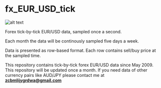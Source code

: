 # fx_EUR_USD_tick
![alt text](http://zhenyuyang.usite.pro/ls/eurusd.jpg)

Forex tick-by-tick EUR/USD data, sampled once a second.

Each month the data will be continously sampled five days a week.

Data is presented as row-based format. Each row contains sell/buy price at the sampled time.

This repository contains tick-by-tick forex EUR/USD data since May 2009. This repository will be updated once a month.
If you need data of other currency pairs like AUD/JPY please contact me at **zcbmlijygrdwa@gmail.com**
